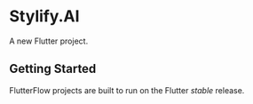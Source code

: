 # Stylify.AI

A new Flutter project.

## Getting Started

FlutterFlow projects are built to run on the Flutter _stable_ release.
